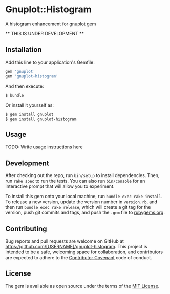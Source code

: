 # Gnuplot::Histogram

A histogram enhancement for gnuplot gem

** THIS IS UNDER DEVELOPMENT **

## Installation

Add this line to your application's Gemfile:

```ruby
gem 'gnuplot'
gem 'gnuplot-histogram'
```

And then execute:

    $ bundle

Or install it yourself as:

    $ gem install gnuplot
    $ gem install gnuplot-histogram

## Usage

TODO: Write usage instructions here

## Development

After checking out the repo, run `bin/setup` to install dependencies. Then, run `rake spec` to run the tests. You can also run `bin/console` for an interactive prompt that will allow you to experiment.

To install this gem onto your local machine, run `bundle exec rake install`. To release a new version, update the version number in `version.rb`, and then run `bundle exec rake release`, which will create a git tag for the version, push git commits and tags, and push the `.gem` file to [rubygems.org](https://rubygems.org).

## Contributing

Bug reports and pull requests are welcome on GitHub at https://github.com/[USERNAME]/gnuplot-histogram. This project is intended to be a safe, welcoming space for collaboration, and contributors are expected to adhere to the [Contributor Covenant](http://contributor-covenant.org) code of conduct.


## License

The gem is available as open source under the terms of the [MIT License](http://opensource.org/licenses/MIT).

